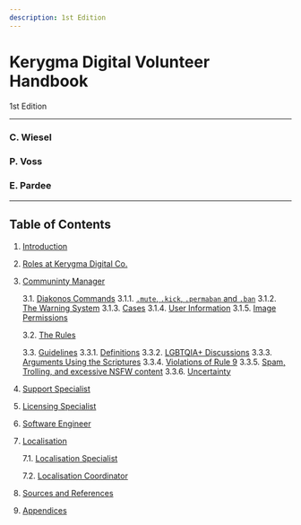 ```yaml
---
description: 1st Edition
---
```


# Kerygma Digital Volunteer Handbook
1st Edition
<hr>

### C. Wiesel

### P. Voss

### E. Pardee
<hr>

## Table of Contents

1. [Introduction](./1.-introduction.md)  
2. [Roles at Kerygma Digital Co.](./2.-roles-within-kerygma-digital-co..md)  
3. [Communinty Manager](./3.-community-manager.md)  

	3.1. [Diakonos Commands](./3.-community-manager.md#31-diakonos-commands)
		3.1.1. [`.mute`, `.kick`, `.permaban` and `.ban`](./3.-community-manager.md#311-mute-kick-permaban-and-ban)
		3.1.2. [The Warning System](./3.-community-manager.md#312-the-warning-system)
		3.1.3. [Cases](./3.-community-manager.md#313-cases)
		3.1.4. [User Information](./3.-community-manager.md#314-user-information)
		3.1.5. [Image Permissions](./3.-community-manager.md#315-image-permissions)

	3.2. [The Rules](./3.-community-manager.md#32-the-rules)

	3.3. [Guidelines](./3.-community-manager.md#33-guidelines)
		3.3.1. [Definitions](./3.-community-manager.md#331-definitions)
		3.3.2. [LGBTQIA+ Discussions](./3.-community-manager.md#332-lgbtqia-discussions)
		3.3.3. [Arguments Using the Scriptures](./3.-community-manager.md#333-arguments-using-the-scriptures)
		3.3.4. [Violations of Rule 9](./3.-community-manager.md#334-violations-of-rule-9)
		3.3.5. [Spam, Trolling, and excessive NSFW content](./3.-community-manager.md#335-spam-trolling-and-excessive-nsfw-content)
		3.3.6. [Uncertainty](./3.-community-manager.md#336-uncertainty)
4. [Support Specialist](./4.-support-specialist.md)  
5. [Licensing Specialist](./5.-licensing-specialist.md)  
6. [Software Engineer](./6.-software-engineer.md)  
7. [Localisation](./7.-localisation.md)  

   7.1. [Localisation Specialist](./7.-localisation.md#71-Localisation-Specialist)  

   7.2. [Localisation Coordinator](./7.-localisation.md#72-Localisation-Coordinator)  

8. [Sources and References](./8.-sources-and-references.md)  
9. [Appendices](./9.-appendices.md)  


